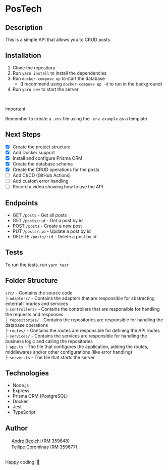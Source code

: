 # PosTech
## Description
This is a simple API that allows you to CRUD posts.

## Installation
1. Clone the repository 
2. Run `yarn install` to install the dependencies
3. Run `docker-compose up` to start the database 
   - (I recommend using `docker-compose up -d` to run in the background)
4. Run `yarn dev` to start the server

<br>

> [!IMPORTANT]  
> Remember to create a `.env` file using the `.env.example` as a template

## Next Steps
- [X] Create the project structure
- [X] Add Docker support
- [X] Install and configure Prisma ORM
- [X] Create the database schema
- [X] Create the CRUD operations for the posts
- [ ] Add CI/CD (GitHub Actions)
- [ ] Add custom error handling
- [ ] Record a video showing how to use the API

## Endpoints
- GET `/posts` - Get all posts
- GET `/posts/:id` - Get a post by id
- POST `/posts` - Create a new post
- PUT `/posts/:id` - Update a post by id
- DELETE `/posts/:id` - Delete a post by id

## Tests
To run the tests, run `yarn test`

## Folder Structure
`src/` - Contains the source code
<br>├ `adapters/` - Contains the adapters that are responsible for abstracting external libraries and services
<br>├ `controllers/` - Contains the controllers that are responsible for handling the requests and responses
<br>├ `repositories/` - Contains the repositories are responsible for handling the database operations
<br>├ `routes/` - Contains the routes are responsible for defining the API routes
<br>├ `services/` - Contains the services are responsible for handling the business logic and calling the repositories
<br>├ `app.ts` - The file that configures the application, adding the routes, middlewares and/or other configurations (like error handling)
<br>├ `server.ts` - The file that starts the server

## Technologies
- Node.js
- Express
- Prisma ORM (PostgreSQL)
- Docker
- Jest
- TypeScript

## Author
<img src="https://avatars.githubusercontent.com/u/61586777" width="16" height="16"> [André Beolchi](https://github.com/andrebeolchi) (RM 359648)
<br><img src="https://avatars.githubusercontent.com/u/34667580" width="16" height="16"> [Fellipe Corominas](https://github.com/LeFelps) (RM 359677)

<br> Happy coding! 🚀